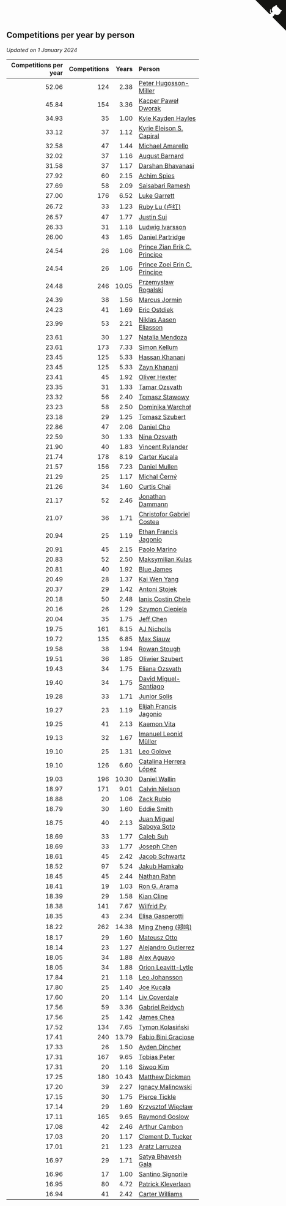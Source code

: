 ## Competitions per year by person

*Updated on  1 January 2024*

| Competitions per year | Competitions | Years | Person |
| ---: | ---: | ---: | :--- |
| 52.06 | 124 | 2.38 | [Peter Hugosson-Miller](https://www.worldcubeassociation.org/persons/2021HUGO01) |
| 45.84 | 154 | 3.36 | [Kacper Paweł Dworak](https://www.worldcubeassociation.org/persons/2020DWOR01) |
| 34.93 | 35 | 1.00 | [Kyle Kayden Hayles](https://www.worldcubeassociation.org/persons/2022HAYL02) |
| 33.12 | 37 | 1.12 | [Kyrie Eleison S. Capiral](https://www.worldcubeassociation.org/persons/2022CAPI02) |
| 32.58 | 47 | 1.44 | [Michael Amarello](https://www.worldcubeassociation.org/persons/2022AMAR09) |
| 32.02 | 37 | 1.16 | [August Barnard](https://www.worldcubeassociation.org/persons/2022BARN21) |
| 31.58 | 37 | 1.17 | [Darshan Bhavanasi](https://www.worldcubeassociation.org/persons/2022BHAV01) |
| 27.92 | 60 | 2.15 | [Achim Spies](https://www.worldcubeassociation.org/persons/2021SPIE01) |
| 27.69 | 58 | 2.09 | [Saisabari Ramesh](https://www.worldcubeassociation.org/persons/2021RAME01) |
| 27.00 | 176 | 6.52 | [Luke Garrett](https://www.worldcubeassociation.org/persons/2017GARR05) |
| 26.72 | 33 | 1.23 | [Ruby Lu (卢红)](https://www.worldcubeassociation.org/persons/2022LURU01) |
| 26.57 | 47 | 1.77 | [Justin Sui](https://www.worldcubeassociation.org/persons/2022SUIJ01) |
| 26.33 | 31 | 1.18 | [Ludwig Ivarsson](https://www.worldcubeassociation.org/persons/2022IVAR01) |
| 26.00 | 43 | 1.65 | [Daniel Partridge](https://www.worldcubeassociation.org/persons/2022PART02) |
| 24.54 | 26 | 1.06 | [Prince Zian Erik C. Principe](https://www.worldcubeassociation.org/persons/2022PRIN08) |
| 24.54 | 26 | 1.06 | [Prince Zoei Erin C. Principe](https://www.worldcubeassociation.org/persons/2022PRIN09) |
| 24.48 | 246 | 10.05 | [Przemysław Rogalski](https://www.worldcubeassociation.org/persons/2013ROGA02) |
| 24.39 | 38 | 1.56 | [Marcus Jormin](https://www.worldcubeassociation.org/persons/2022JORM01) |
| 24.23 | 41 | 1.69 | [Eric Ostdiek](https://www.worldcubeassociation.org/persons/2022OSTD01) |
| 23.99 | 53 | 2.21 | [Niklas Aasen Eliasson](https://www.worldcubeassociation.org/persons/2021ELIA01) |
| 23.61 | 30 | 1.27 | [Natalia Mendoza](https://www.worldcubeassociation.org/persons/2022MEND24) |
| 23.61 | 173 | 7.33 | [Simon Kellum](https://www.worldcubeassociation.org/persons/2016KELL12) |
| 23.45 | 125 | 5.33 | [Hassan Khanani](https://www.worldcubeassociation.org/persons/2018KHAN26) |
| 23.45 | 125 | 5.33 | [Zayn Khanani](https://www.worldcubeassociation.org/persons/2018KHAN28) |
| 23.41 | 45 | 1.92 | [Oliver Hexter](https://www.worldcubeassociation.org/persons/2022HEXT01) |
| 23.35 | 31 | 1.33 | [Tamar Ozsvath](https://www.worldcubeassociation.org/persons/2022OZSV04) |
| 23.32 | 56 | 2.40 | [Tomasz Stawowy](https://www.worldcubeassociation.org/persons/2021STAW01) |
| 23.23 | 58 | 2.50 | [Dominika Warchoł](https://www.worldcubeassociation.org/persons/2021WARC01) |
| 23.18 | 29 | 1.25 | [Tomasz Szubert](https://www.worldcubeassociation.org/persons/2022SZUB02) |
| 22.86 | 47 | 2.06 | [Daniel Cho](https://www.worldcubeassociation.org/persons/2021CHOD01) |
| 22.59 | 30 | 1.33 | [Nina Ozsvath](https://www.worldcubeassociation.org/persons/2022OZSV03) |
| 21.90 | 40 | 1.83 | [Vincent Rylander](https://www.worldcubeassociation.org/persons/2022RYLA01) |
| 21.74 | 178 | 8.19 | [Carter Kucala](https://www.worldcubeassociation.org/persons/2015KUCA01) |
| 21.57 | 156 | 7.23 | [Daniel Mullen](https://www.worldcubeassociation.org/persons/2016MULL04) |
| 21.29 | 25 | 1.17 | [Michal Černý](https://www.worldcubeassociation.org/persons/2022CERN03) |
| 21.26 | 34 | 1.60 | [Curtis Chai](https://www.worldcubeassociation.org/persons/2022CHAI02) |
| 21.17 | 52 | 2.46 | [Jonathan Dammann](https://www.worldcubeassociation.org/persons/2021DAMM01) |
| 21.07 | 36 | 1.71 | [Christofor Gabriel Costea](https://www.worldcubeassociation.org/persons/2022COST03) |
| 20.94 | 25 | 1.19 | [Ethan Francis Jagonio](https://www.worldcubeassociation.org/persons/2022JAGO03) |
| 20.91 | 45 | 2.15 | [Paolo Marino](https://www.worldcubeassociation.org/persons/2021MARI04) |
| 20.83 | 52 | 2.50 | [Maksymilian Kulas](https://www.worldcubeassociation.org/persons/2021KULA02) |
| 20.81 | 40 | 1.92 | [Blue James](https://www.worldcubeassociation.org/persons/2022JAME01) |
| 20.49 | 28 | 1.37 | [Kai Wen Yang](https://www.worldcubeassociation.org/persons/2022YANG19) |
| 20.37 | 29 | 1.42 | [Antoni Stojek](https://www.worldcubeassociation.org/persons/2022STOJ03) |
| 20.18 | 50 | 2.48 | [Ianis Costin Chele](https://www.worldcubeassociation.org/persons/2021CHEL01) |
| 20.16 | 26 | 1.29 | [Szymon Ciepiela](https://www.worldcubeassociation.org/persons/2022CIEP01) |
| 20.04 | 35 | 1.75 | [Jeff Chen](https://www.worldcubeassociation.org/persons/2022CHEN19) |
| 19.75 | 161 | 8.15 | [AJ Nicholls](https://www.worldcubeassociation.org/persons/2015NICH04) |
| 19.72 | 135 | 6.85 | [Max Siauw](https://www.worldcubeassociation.org/persons/2017SIAU02) |
| 19.58 | 38 | 1.94 | [Rowan Stough](https://www.worldcubeassociation.org/persons/2022STOU01) |
| 19.51 | 36 | 1.85 | [Oliwier Szubert](https://www.worldcubeassociation.org/persons/2022SZUB01) |
| 19.43 | 34 | 1.75 | [Eliana Ozsvath](https://www.worldcubeassociation.org/persons/2022OZSV01) |
| 19.40 | 34 | 1.75 | [David Miguel-Santiago](https://www.worldcubeassociation.org/persons/2022MIGU02) |
| 19.28 | 33 | 1.71 | [Junior Solis](https://www.worldcubeassociation.org/persons/2022SOLI03) |
| 19.27 | 23 | 1.19 | [Elijah Francis Jagonio](https://www.worldcubeassociation.org/persons/2022JAGO02) |
| 19.25 | 41 | 2.13 | [Kaemon Vita](https://www.worldcubeassociation.org/persons/2021VITA01) |
| 19.13 | 32 | 1.67 | [Imanuel Leonid Müller](https://www.worldcubeassociation.org/persons/2022MULL02) |
| 19.10 | 25 | 1.31 | [Leo Golove](https://www.worldcubeassociation.org/persons/2022GOLO02) |
| 19.10 | 126 | 6.60 | [Catalina Herrera López](https://www.worldcubeassociation.org/persons/2017LOPE31) |
| 19.03 | 196 | 10.30 | [Daniel Wallin](https://www.worldcubeassociation.org/persons/2013WALL03) |
| 18.97 | 171 | 9.01 | [Calvin Nielson](https://www.worldcubeassociation.org/persons/2014NIEL03) |
| 18.88 | 20 | 1.06 | [Zack Rubio](https://www.worldcubeassociation.org/persons/2022RUBI10) |
| 18.79 | 30 | 1.60 | [Eddie Smith](https://www.worldcubeassociation.org/persons/2022SMIT20) |
| 18.75 | 40 | 2.13 | [Juan Miguel Saboya Soto](https://www.worldcubeassociation.org/persons/2021SOTO01) |
| 18.69 | 33 | 1.77 | [Caleb Suh](https://www.worldcubeassociation.org/persons/2022SUHC01) |
| 18.69 | 33 | 1.77 | [Joseph Chen](https://www.worldcubeassociation.org/persons/2022CHEN16) |
| 18.61 | 45 | 2.42 | [Jacob Schwartz](https://www.worldcubeassociation.org/persons/2021SCHW01) |
| 18.52 | 97 | 5.24 | [Jakub Hamkało](https://www.worldcubeassociation.org/persons/2018HAMK01) |
| 18.45 | 45 | 2.44 | [Nathan Rahn](https://www.worldcubeassociation.org/persons/2021RAHN01) |
| 18.41 | 19 | 1.03 | [Ron G. Arama](https://www.worldcubeassociation.org/persons/2022ARAM01) |
| 18.39 | 29 | 1.58 | [Kian Cline](https://www.worldcubeassociation.org/persons/2022CLIN01) |
| 18.38 | 141 | 7.67 | [Wilfrid Py](https://www.worldcubeassociation.org/persons/2016PYWI01) |
| 18.35 | 43 | 2.34 | [Elisa Gasperotti](https://www.worldcubeassociation.org/persons/2021GASP01) |
| 18.22 | 262 | 14.38 | [Ming Zheng (郑鸣)](https://www.worldcubeassociation.org/persons/2009ZHEN11) |
| 18.17 | 29 | 1.60 | [Mateusz Otto](https://www.worldcubeassociation.org/persons/2022OTTO01) |
| 18.14 | 23 | 1.27 | [Alejandro Gutierrez](https://www.worldcubeassociation.org/persons/2022GUTI09) |
| 18.05 | 34 | 1.88 | [Alex Aguayo](https://www.worldcubeassociation.org/persons/2022AGUA01) |
| 18.05 | 34 | 1.88 | [Orion Leavitt-Lytle](https://www.worldcubeassociation.org/persons/2022LEAV01) |
| 17.84 | 21 | 1.18 | [Leo Johansson](https://www.worldcubeassociation.org/persons/2022JOHA08) |
| 17.80 | 25 | 1.40 | [Joe Kucala](https://www.worldcubeassociation.org/persons/2022KUCA01) |
| 17.60 | 20 | 1.14 | [Liv Coverdale](https://www.worldcubeassociation.org/persons/2022COVE02) |
| 17.56 | 59 | 3.36 | [Gabriel Rejdych](https://www.worldcubeassociation.org/persons/2020REJD01) |
| 17.56 | 25 | 1.42 | [James Chea](https://www.worldcubeassociation.org/persons/2022CHEA05) |
| 17.52 | 134 | 7.65 | [Tymon Kolasiński](https://www.worldcubeassociation.org/persons/2016KOLA02) |
| 17.41 | 240 | 13.79 | [Fabio Bini Graciose](https://www.worldcubeassociation.org/persons/2010GRAC02) |
| 17.33 | 26 | 1.50 | [Ayden Dincher](https://www.worldcubeassociation.org/persons/2022DINC01) |
| 17.31 | 167 | 9.65 | [Tobias Peter](https://www.worldcubeassociation.org/persons/2014PETE03) |
| 17.31 | 20 | 1.16 | [Siwoo Kim](https://www.worldcubeassociation.org/persons/2022KIMS12) |
| 17.25 | 180 | 10.43 | [Matthew Dickman](https://www.worldcubeassociation.org/persons/2013DICK01) |
| 17.20 | 39 | 2.27 | [Ignacy Malinowski](https://www.worldcubeassociation.org/persons/2021MALI02) |
| 17.15 | 30 | 1.75 | [Pierce Tickle](https://www.worldcubeassociation.org/persons/2022TICK01) |
| 17.14 | 29 | 1.69 | [Krzysztof Więcław](https://www.worldcubeassociation.org/persons/2022WIEC01) |
| 17.11 | 165 | 9.65 | [Raymond Goslow](https://www.worldcubeassociation.org/persons/2014GOSL01) |
| 17.08 | 42 | 2.46 | [Arthur Cambon](https://www.worldcubeassociation.org/persons/2021CAMB01) |
| 17.03 | 20 | 1.17 | [Clement D. Tucker](https://www.worldcubeassociation.org/persons/2022TUCK09) |
| 17.01 | 21 | 1.23 | [Aratz Larruzea](https://www.worldcubeassociation.org/persons/2022LARR02) |
| 16.97 | 29 | 1.71 | [Satya Bhavesh Gala](https://www.worldcubeassociation.org/persons/2022GALA03) |
| 16.96 | 17 | 1.00 | [Santino Signorile](https://www.worldcubeassociation.org/persons/2022SIGN01) |
| 16.95 | 80 | 4.72 | [Patrick Kleverlaan](https://www.worldcubeassociation.org/persons/2019KLEV01) |
| 16.94 | 41 | 2.42 | [Carter Williams](https://www.worldcubeassociation.org/persons/2021WILL06) |


<a href="https://github.com/jonatanklosko/wca_statistics" class="github-corner" aria-label="View source on Github"><svg width="80" height="80" viewBox="0 0 250 250" style="fill:#151513; color:#fff; position: absolute; top: 0; border: 0; right: 0;" aria-hidden="true"><path d="M0,0 L115,115 L130,115 L142,142 L250,250 L250,0 Z"></path><path d="M128.3,109.0 C113.8,99.7 119.0,89.6 119.0,89.6 C122.0,82.7 120.5,78.6 120.5,78.6 C119.2,72.0 123.4,76.3 123.4,76.3 C127.3,80.9 125.5,87.3 125.5,87.3 C122.9,97.6 130.6,101.9 134.4,103.2" fill="currentColor" style="transform-origin: 130px 106px;" class="octo-arm"></path><path d="M115.0,115.0 C114.9,115.1 118.7,116.5 119.8,115.4 L133.7,101.6 C136.9,99.2 139.9,98.4 142.2,98.6 C133.8,88.0 127.5,74.4 143.8,58.0 C148.5,53.4 154.0,51.2 159.7,51.0 C160.3,49.4 163.2,43.6 171.4,40.1 C171.4,40.1 176.1,42.5 178.8,56.2 C183.1,58.6 187.2,61.8 190.9,65.4 C194.5,69.0 197.7,73.2 200.1,77.6 C213.8,80.2 216.3,84.9 216.3,84.9 C212.7,93.1 206.9,96.0 205.4,96.6 C205.1,102.4 203.0,107.8 198.3,112.5 C181.9,128.9 168.3,122.5 157.7,114.1 C157.9,116.9 156.7,120.9 152.7,124.9 L141.0,136.5 C139.8,137.7 141.6,141.9 141.8,141.8 Z" fill="currentColor" class="octo-body"></path></svg></a><style>.github-corner:hover .octo-arm{animation:octocat-wave 560ms ease-in-out}@keyframes octocat-wave{0%,100%{transform:rotate(0)}20%,60%{transform:rotate(-25deg)}40%,80%{transform:rotate(10deg)}}@media (max-width:500px){.github-corner:hover .octo-arm{animation:none}.github-corner .octo-arm{animation:octocat-wave 560ms ease-in-out}}</style>
